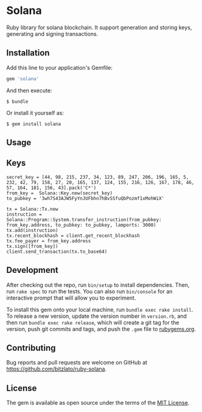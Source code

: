 # Solana

Ruby library for solana blockchain. It support generation and storing keys, generating and signing transactions. 

## Installation

Add this line to your application's Gemfile:

```ruby
gem 'solana'
```

And then execute:

    $ bundle

Or install it yourself as:

    $ gem install solana

## Usage
  ## Keys

    secret_key = [44, 98, 215, 237, 34, 123, 89, 247, 206, 196, 165, 5, 232, 42, 79, 158, 27, 20, 165, 137, 124, 155, 216, 126, 167, 178, 46, 57, 164, 181, 156, 43].pack('C*')
    from_key =  Solana::Key.new(secret_key)
    to_pubkey = '3wh7S43AJW5FyYnJUFbhn7hBvSSfuQbPozmf1xMohWiX'

    tx = Solana::Tx.new
    instruction = Solana::Program::System.transfer_instruction(from_pubkey: from_key.address, to_pubkey: to_pubkey, lamports: 3000)
    tx.add(instruction)
    tx.recent_blockhash = client.get_recent_blockhash
    tx.fee_payer = from_key.address
    tx.sign([from_key])
    client.send_transaction(tx.to_base64)

## Development

After checking out the repo, run `bin/setup` to install dependencies. Then, run `rake spec` to run the tests. You can also run `bin/console` for an interactive prompt that will allow you to experiment.

To install this gem onto your local machine, run `bundle exec rake install`. To release a new version, update the version number in `version.rb`, and then run `bundle exec rake release`, which will create a git tag for the version, push git commits and tags, and push the `.gem` file to [rubygems.org](https://rubygems.org).

## Contributing

Bug reports and pull requests are welcome on GitHub at https://github.com/bitzlato/ruby-solana.

## License

The gem is available as open source under the terms of the [MIT License](https://opensource.org/licenses/MIT).

